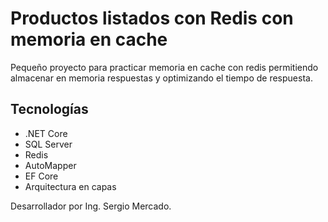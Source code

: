 # Productos listados con Redis con memoria en cache

Pequeño proyecto para practicar memoria en cache con redis permitiendo almacenar en memoria respuestas y optimizando el tiempo de respuesta.

## Tecnologías
- .NET Core 
- SQL Server
- Redis
- AutoMapper
- EF Core
- Arquitectura en capas

Desarrollador por Ing. Sergio Mercado.